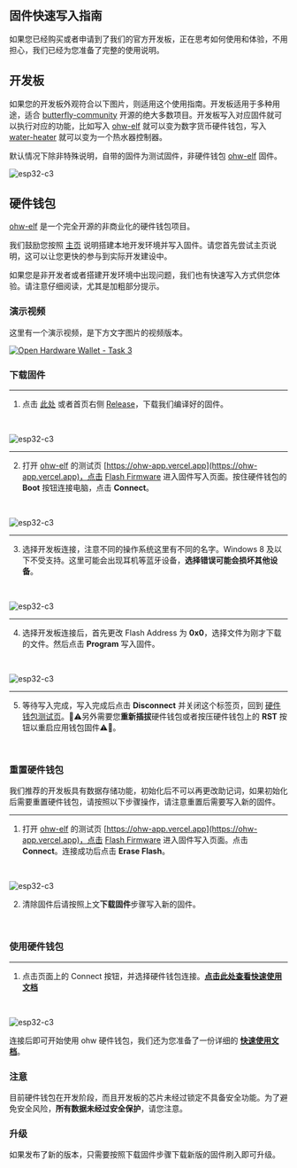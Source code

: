 ## 固件快速写入指南

如果您已经购买或者申请到了我们的官方开发板，正在思考如何使用和体验，不用担心，我们已经为您准备了完整的使用说明。

## 开发板

如果您的开发板外观符合以下图片，则适用这个使用指南。开发板适用于多种用途，适合 [butterfly-community](https://github.com/butterfly-community) 开源的绝大多数项目。开发板写入对应固件就可以执行对应的功能，比如写入 [ohw-elf](https://github.com/butterfly-community/ohw-elf-firmware) 就可以变为数字货币硬件钱包，写入 [water-heater](https://github.com/butterfly-community/water-heater) 就可以变为一个热水器控制器。

默认情况下除非特殊说明，自带的固件为测试固件，非硬件钱包 [ohw-elf](https://github.com/butterfly-community/ohw-elf-firmware) 固件。

![esp32-c3](../image/board/esp32-c3-core-usb.png)

## 硬件钱包

[ohw-elf](https://github.com/butterfly-community/ohw-elf-firmware) 是一个完全开源的非商业化的硬件钱包项目。

我们鼓励您按照 [主页](https://github.com/butterfly-community/ohw-elf-firmware) 说明搭建本地开发环境并写入固件。请您首先尝试主页说明，这可以让您更快的参与到实际开发建设中。

如果您是非开发者或者搭建开发环境中出现问题，我们也有快速写入方式供您体验。请注意仔细阅读，尤其是加粗部分提示。

### 演示视频

这里有一个演示视频，是下方文字图片的视频版本。

[![Open Hardware Wallet - Task 3](https://res.cloudinary.com/marcomontalbano/image/upload/v1736601213/video_to_markdown/images/youtube--Tk8S3mavd5I-c05b58ac6eb4c4700831b2b3070cd403.jpg)](https://www.youtube.com/watch?v=Tk8S3mavd5I "Open Hardware Wallet - Task 3")

### 下载固件

---

1. 点击 [此处](https://github.com/butterfly-community/ohw-elf-firmware/releases) 或者首页右侧 [Release](https://github.com/butterfly-community/ohw-elf-firmware/releases)，下载我们编译好的固件。

<br />

![esp32-c3](../image/start/start-1.png)

---

2. 打开 [ohw-elf](https://github.com/butterfly-community/ohw-elf-firmware) 的测试页  [https://ohw-app.vercel.app](https://ohw-app.vercel.app)，点击 [Flash Firmware](https://espressif.github.io/esptool-js) 进入固件写入页面。按住硬件钱包的 **Boot** 按钮连接电脑，点击 **Connect**。

<br />

![esp32-c3](../image/start/start-2.png)

---

3. 选择开发板连接，注意不同的操作系统这里有不同的名字。Windows 8 及以下不受支持。这里可能会出现耳机等蓝牙设备，**选择错误可能会损坏其他设备**。

<br />

![esp32-c3](../image/start/start-3.png)

---

4. 选择开发板连接后，首先更改 Flash Address 为 **0x0**，选择文件为刚才下载的文件。然后点击 **Program** 写入固件。

<br />

![esp32-c3](../image/start/start-4.png)

---

5. 等待写入完成，写入完成后点击 **Disconnect** 并关闭这个标签页，回到 [硬件钱包测试页](https://ohw-app.vercel.app)。🔴⚠️另外需要您**重新插拔**硬件钱包或者按压硬件钱包上的 **RST** 按钮以重启应用钱包固件⚠️🔴。

<br />

### 重置硬件钱包

我们推荐的开发板具有数据存储功能，初始化后不可以再更改助记词，如果初始化后需要重置硬件钱包，请按照以下步骤操作，请注意重置后需要写入新的固件。

---

1. 打开 [ohw-elf](https://github.com/butterfly-community/ohw-elf-firmware) 的测试页  [https://ohw-app.vercel.app](https://ohw-app.vercel.app)，点击 [Flash Firmware](https://espressif.github.io/esptool-js) 进入固件写入页面。点击 **Connect**。连接成功后点击 **Erase Flash**。

<br />

![esp32-c3](../image/start/start-6.png)

2. 清除固件后请按照上文**下载固件**步骤写入新的固件。

<br />

### 使用硬件钱包

---

1. 点击页面上的 Connect 按钮，并选择硬件钱包连接。**[点击此处查看快速使用文档](https://github.com/butterfly-community/ohw-elf-firmware/tree/master/doc/start)**

<br />

![esp32-c3](../image/start/start-5.png)

连接后即可开始使用 ohw 硬件钱包，我们还为您准备了一份详细的 **[快速使用文档](https://github.com/butterfly-community/ohw-elf-firmware/tree/master/doc/start)**。

### 注意

  目前硬件钱包在开发阶段，而且开发板的芯片未经过锁定不具备安全功能。为了避免安全风险，**所有数据未经过安全保护**，请您注意。

### 升级

  如果发布了新的版本，只需要按照下载固件步骤下载新版的固件刷入即可升级。
